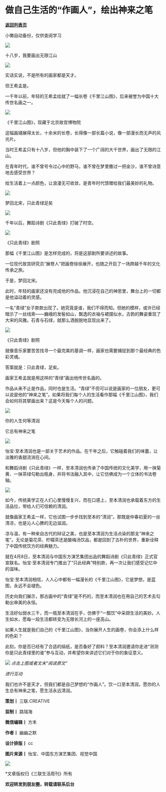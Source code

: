 # 做自己生活的“作画人”，绘出神来之笔

[**返回列表页**](/gzh/三联生活周刊)

小懒自动备份，仅供查阅学习

![](https://mmbiz.qpic.cn/mmbiz_jpg/c2Sib3Mp7pOOTHw0RoVOtM1q95nepnsiayl7B3koPEVX26KFeziazZxVV69I2DYPa3iczG5O3xdJql9icFicfAgBZKBQ/640?wx_fmt=jpeg&from;=appmsg)

  

十八岁，我要画出无限江山

![](https://mmbiz.qpic.cn/mmbiz_png/c2Sib3Mp7pOOTHw0RoVOtM1q95nepnsiay0w98eWEp6wFDawiaCaBSQPz5VLNfLEWPbakicNAzt38Dibf9mcNDDJtEg/640?wx_fmt=png&from;=appmsg)

  

实话实说，不是所有的画家都是天才。

  

但王希孟是。

  

一千年以前，年轻的王希孟绘就了一幅长卷《千里江山图》，后来被誉为中国十大传世名画之一。

  

![](https://mmbiz.qpic.cn/mmbiz_jpg/c2Sib3Mp7pOPUnLia1cxufk66OJTuyicINghMMZyosBdNGDByaibCicOeLia45O9PiapF9fWowByNhesibUNdibLQThFCzg/640?wx_fmt=jpeg&from;=appmsg)

《千里江山图》，现藏于北京故宫博物院

  

这幅画铺展得太长，十余米的长卷，长得像一部长篇小说，像一部漫长而无声的风光片。

  

当时王希孟只有十八岁，但他的胸中装下了一个广阔的大千世界，画出了无限的江山。

  

在青年时代，谁不曾号令过心中的野马，谁不曾在梦里撒过一把金沙，谁不曾诗意地去感受世界？

  

给生活着上一点颜色，让浪漫无可收敛，是青年时代馈赠给我们最美妙的礼物。

  

  

![](https://mmbiz.qpic.cn/mmbiz_jpg/c2Sib3Mp7pOOTHw0RoVOtM1q95nepnsiayktViahMgqsZHPib4Hnv9cw05yAicbgNZbZPdwg5oQp1GwtZe3jYy6m6fA/640?wx_fmt=jpeg&from;=appmsg)

  

梦回北宋，只此青绿足矣

![](https://mmbiz.qpic.cn/mmbiz_png/c2Sib3Mp7pOOTHw0RoVOtM1q95nepnsiay0w98eWEp6wFDawiaCaBSQPz5VLNfLEWPbakicNAzt38Dibf9mcNDDJtEg/640?wx_fmt=png&from;=appmsg)

  

千年以后，舞蹈诗剧《只此青绿》打破了时空。

  

![](https://mmbiz.qpic.cn/mmbiz_jpg/c2Sib3Mp7pOOTHw0RoVOtM1q95nepnsiayx8APiaZ3BWhvGEWFPLVlib7fq0THAezSV1XFwqGTnR9yehrVicLHUTShA/640?wx_fmt=jpeg&from;=appmsg)

《只此青绿》剧照

  

那幅《千里江山图》是怎样完成的，将是这部剧所要讲述的故事。

  

一位现代故宫研究员“展卷人”把画卷徐徐展开，也随之开启了一场跨越千年的文化传承之旅。

  

于是，梦回北宋。

  

此时，年轻的画家还没有完成他的作品。他沉浸在自己的神思里，舞台上的一切都是他溢动着的灵感。

  

一名“青绿”女子款款出现了。她究竟是谁，我们不得而知。但她的模样，或许已经暗示了一丝线索——巍峨的发髻如山，飘逸的衣袖与裙摆似水，古韵的舞姿重现了大宋的风雅。石青与石绿，就那么洒脱脱地显现出来了。

  

![](https://mmbiz.qpic.cn/mmbiz_jpg/c2Sib3Mp7pOOTHw0RoVOtM1q95nepnsiayic3SlS2jRj1Pd9LtOnwsbAlcrJGtjn8tkSl9G1X1PJbyph6eqLyHt5g/640?wx_fmt=jpeg&from;=appmsg)

《只此青绿》剧照

  

就像音乐家要苦苦找寻一个最完美的基调一样，画家也需要捕捉到那个最经典的色彩灵魂。

  

答案就是：只此青绿，足矣。

  

画家王希孟就是用这样的“青绿”画出他传世名画的。

  

作品从来不止是作品，同时也是生活。“青绿”不但可以说是画家的一位朋友，更可以说是他的“神来之笔”。如果将我们每个人的生活看作那幅《千里江山图》，我们会如何将其擘画出来？这是今天每个人的问题。

  

  

![](https://mmbiz.qpic.cn/mmbiz_jpg/c2Sib3Mp7pOOTHw0RoVOtM1q95nepnsiayA7ov0D2LFPfE1uLW8JGGEVjtla6LCWcsg8jXib5Qz2Vx8GugibicBC8Gw/640?wx_fmt=jpeg&from;=appmsg)

你的人生何等清润

它总有神来之笔

![](https://mmbiz.qpic.cn/mmbiz_png/c2Sib3Mp7pOOTHw0RoVOtM1q95nepnsiay0w98eWEp6wFDawiaCaBSQPz5VLNfLEWPbakicNAzt38Dibf9mcNDDJtEg/640?wx_fmt=png&from;=appmsg)

  

怡宝·至本清润也是一部关于艺术的作品。在千年之后，它触碰着我们的味蕾，让淡雅的香甜流淌在心间。

  

和舞蹈诗剧《只此青绿》一样，至本清润也传承了中国传统的文化美学，用一抹菊黄、一抹茶绿勾勒出瓶身，并将书法融入其中，让它仿佛成为一个立体的书法卷轴。

  

![](https://mmbiz.qpic.cn/mmbiz_jpg/c2Sib3Mp7pOOTHw0RoVOtM1q95nepnsiayhfvljeDug7lAeTdxvicOMyIykbdfFldBd7aDEH31KBIB5hMIuspMOtg/640?wx_fmt=jpeg&from;=appmsg)

  

如今，传统美学正在人们心里慢慢复兴，而在口感上，至本清润也承载着东方的生活品位，带给人们可信赖的清润。

  

就像画家王希孟一样，它也试图一步步找到至本的“清润”。那既是仲春初夏的一丝清凉，也是沁人心脾的无边滋润。

  

凉与温，有一种来自古代的辩证之美，也是至本清润为生活点染的那支“神来之笔”。无论是菊花茶、柠檬茶还是酸梅汤饮品，都是回到了古朴的世界，重新诠释了中国传统饮方的经典魅力。

  

就在4月8日，至本清润与中国东方演艺集团出品的舞蹈诗剧《只此青绿》正式官宣联名。怡宝·至本清润专门推出了“只此经典”特别款，再一次让我们感受记忆中的滋味。

  

怡宝·至本清润相信，人人心中都有一幅漫长的《千里江山图》，它是梦想，是蓝图，永远不会褪色。

  

历史向我们展示，那古画中的“青绿”是不朽的，而至本清润也在用自己的艺术去勾勒出审美的永恒。

  

生活好似弱水三千，而一瓶至本清润在手，仿佛于“一瓢饮”中采撷生活的美妙。人生如水，愿每一段生活都转变为无限长河上的一座高山。

  

如果人生就是我们自己的《千里江山图》，当你展开人生的画卷，你会添上什么样的色彩？

  

此刻，你是否已经有了合适的绢纸，是否备好了颜料？至本清润邀请你走进“测测你是只此青绿里的谁”参与互动，并希望你来讲述它们对于你的象征意义。

  

[![](https://mmbiz.qpic.cn/mmbiz_jpg/c2Sib3Mp7pOOTHw0RoVOtM1q95nepnsiaytm3sJsWdg47ibyIVTLWBnw5MqmickQ17mO3mllMdKkoYWyh9AIjpy2EQ/640?wx_fmt=jpeg)](https://procdn.h5designer.com/2024/qinglv/)
_点击上图或者文末“阅读原文”_

 _进行互动_

  

我们也许不是天才，但我们都是自己梦想的“作画人”。饮一口至本清润，愿你的人生总有神来之笔，愿生活永远清润。

  

  

 **策划丨** 三联.CREATIVE  

 **监制丨** 路瑞海

 **微信编辑丨** 方禾

 **作者丨** 幽幽之默

 **设计排版丨** cc

 **图片来源丨** 怡宝、中国东方演艺集团、视觉中国

  

  

![](https://mmbiz.qpic.cn/mmbiz_gif/c2Sib3Mp7pOOTHw0RoVOtM1q95nepnsiay4OeCbS15mNrbcbkHwwCfibfmPmOROQp6mKn6NuWIAicyNhla4e3AaJgw/640?wx_fmt=gif&from;=appmsg)

  

  

*文章版权归《三联生活周刊》所有

 **欢迎转发到朋友圈，转载请联系后台**

